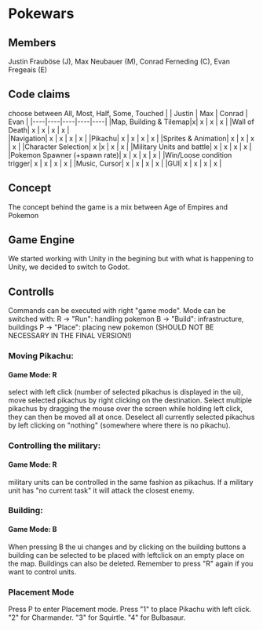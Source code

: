 # Pokewars

## Members
Justin Frauböse (J), Max Neubauer (M), Conrad Ferneding (C), Evan Fregeais (E)

## Code claims 
choose between All, Most, Half, Some, Touched
| | Justin | Max | Conrad | Evan |
|----|----|----|----|----|
|Map, Building & Tilemap|x| x | x | x | 
|Wall of Death| x | x | x | x |  
|Navigation| x | x | x | x |
|Pikachu| x | x | x | x |
|Sprites & Animation| x | x | x | x |
|Character Selection| x |x | x | x | 
|Military Units and battle| x | x | x | x | 
|Pokemon Spawner (+spawn rate)| x | x | x | x | 
|Win/Loose condition trigger| x | x | x | x | 
|Music, Cursor| x | x | x | x | 
|GUI| x | x | x | x | 

## Concept

The concept behind the game is a mix between Age of Empires and Pokemon

## Game Engine

We started working with Unity in the begining but with what is happening to Unity, we decided to switch to Godot.

## Controlls
Commands can be executed with right "game mode".
Mode can be switched with:
R -> "Run": handling pokemon
B -> "Build": infrastructure, buildings
P -> "Place": placing new pokemon (SHOULD NOT BE NECESSARY IN THE FINAL VERSION!)

### Moving Pikachu:
#### Game Mode: R
select with left click (number of selected pikachus is displayed in the ui),
move selected pikachus by right clicking on the destination.
Select multiple pikachus by dragging the mouse over the screen while holding left click, they can then be moved all at once.
Deselect all currently selected pikachus by left clicking on "nothing" (somewhere where there is no pikachu).

### Controlling the military:
#### Game Mode: R
military units can be controlled in the same fashion as pikachus.
If a military unit has "no current task" it will attack the closest enemy.

### Building:
#### Game Mode: B
When pressing B the ui changes and by clicking on the building buttons a building can be selected to be placed with leftclick on an empty place on the map. 
Buildings can also be deleted. 
Remember to press "R" again if you want to control units. 

### Placement Mode
Press P to enter Placement mode. 
Press "1" to place Pikachu with left click. "2" for Charmander. "3" for Squirtle. "4" for Bulbasaur.

